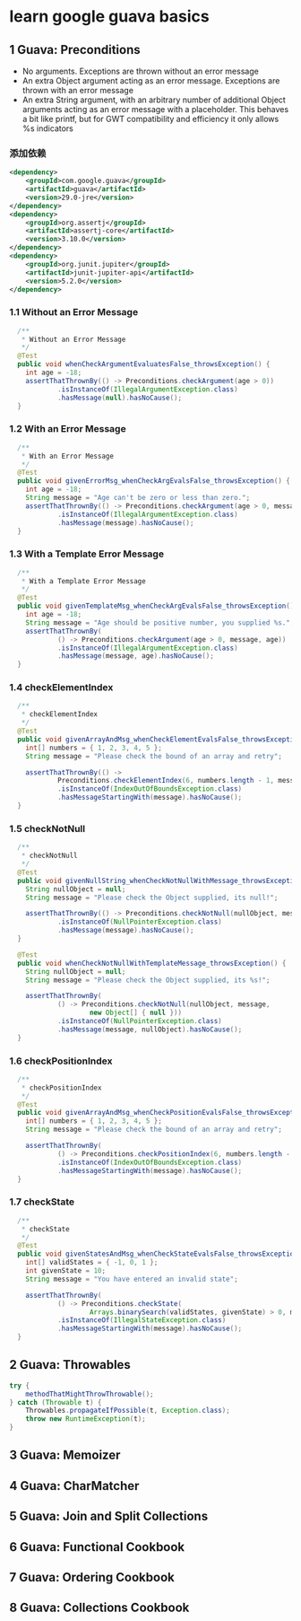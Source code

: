 # learn google guava basics

## 1 Guava: Preconditions
* No arguments. Exceptions are thrown without an error message
* An extra Object argument acting as an error message. Exceptions are thrown with an error message
* An extra String argument, with an arbitrary number of additional Object arguments acting as an error message with a placeholder. This behaves a bit like printf, but for GWT compatibility and efficiency it only allows %s indicators
###  添加依赖
```xml
<dependency>
    <groupId>com.google.guava</groupId>
    <artifactId>guava</artifactId>
    <version>29.0-jre</version>
</dependency>
<dependency>
    <groupId>org.assertj</groupId>
    <artifactId>assertj-core</artifactId>
    <version>3.10.0</version>
</dependency>
<dependency>
    <groupId>org.junit.jupiter</groupId>
    <artifactId>junit-jupiter-api</artifactId>
    <version>5.2.0</version>
</dependency>

```
### 1.1 Without an Error Message
```java
  /**
   * Without an Error Message
   */
  @Test
  public void whenCheckArgumentEvaluatesFalse_throwsException() {
    int age = -18;
    assertThatThrownBy(() -> Preconditions.checkArgument(age > 0))
            .isInstanceOf(IllegalArgumentException.class)
            .hasMessage(null).hasNoCause();
  }
```
### 1.2 With an Error Message
```java
  /**
   * With an Error Message
   */
  @Test
  public void givenErrorMsg_whenCheckArgEvalsFalse_throwsException() {
    int age = -18;
    String message = "Age can't be zero or less than zero.";
    assertThatThrownBy(() -> Preconditions.checkArgument(age > 0, message))
            .isInstanceOf(IllegalArgumentException.class)
            .hasMessage(message).hasNoCause();
  }
```

### 1.3 With a Template Error Message
```java
  /**
   * With a Template Error Message
   */
  @Test
  public void givenTemplateMsg_whenCheckArgEvalsFalse_throwsException() {
    int age = -18;
    String message = "Age should be positive number, you supplied %s.";
    assertThatThrownBy(
            () -> Preconditions.checkArgument(age > 0, message, age))
            .isInstanceOf(IllegalArgumentException.class)
            .hasMessage(message, age).hasNoCause();
  }
```

### 1.4 checkElementIndex
```java
  /**
   * checkElementIndex
   */
  @Test
  public void givenArrayAndMsg_whenCheckElementEvalsFalse_throwsException() {
    int[] numbers = { 1, 2, 3, 4, 5 };
    String message = "Please check the bound of an array and retry";

    assertThatThrownBy(() ->
            Preconditions.checkElementIndex(6, numbers.length - 1, message))
            .isInstanceOf(IndexOutOfBoundsException.class)
            .hasMessageStartingWith(message).hasNoCause();
  }
```

### 1.5 checkNotNull
```java
  /**
   * checkNotNull
   */
  @Test
  public void givenNullString_whenCheckNotNullWithMessage_throwsException () {
    String nullObject = null;
    String message = "Please check the Object supplied, its null!";

    assertThatThrownBy(() -> Preconditions.checkNotNull(nullObject, message))
            .isInstanceOf(NullPointerException.class)
            .hasMessage(message).hasNoCause();
  }
```
```java
  @Test
  public void whenCheckNotNullWithTemplateMessage_throwsException() {
    String nullObject = null;
    String message = "Please check the Object supplied, its %s!";

    assertThatThrownBy(
            () -> Preconditions.checkNotNull(nullObject, message,
                    new Object[] { null }))
            .isInstanceOf(NullPointerException.class)
            .hasMessage(message, nullObject).hasNoCause();
  }
```

### 1.6 checkPositionIndex
```java
  /**
   * checkPositionIndex
   */
  @Test
  public void givenArrayAndMsg_whenCheckPositionEvalsFalse_throwsException() {
    int[] numbers = { 1, 2, 3, 4, 5 };
    String message = "Please check the bound of an array and retry";

    assertThatThrownBy(
            () -> Preconditions.checkPositionIndex(6, numbers.length - 1, message))
            .isInstanceOf(IndexOutOfBoundsException.class)
            .hasMessageStartingWith(message).hasNoCause();
  }
```
### 1.7 checkState

```java
  /**
   * checkState
   */
  @Test
  public void givenStatesAndMsg_whenCheckStateEvalsFalse_throwsException() {
    int[] validStates = { -1, 0, 1 };
    int givenState = 10;
    String message = "You have entered an invalid state";

    assertThatThrownBy(
            () -> Preconditions.checkState(
                    Arrays.binarySearch(validStates, givenState) > 0, message))
            .isInstanceOf(IllegalStateException.class)
            .hasMessageStartingWith(message).hasNoCause();
  }
```

## 2 Guava: Throwables
```java
try {
    methodThatMightThrowThrowable();
} catch (Throwable t) {
    Throwables.propagateIfPossible(t, Exception.class);
    throw new RuntimeException(t);
}

```

## 3 Guava: Memoizer

## 4 Guava: CharMatcher
## 5 Guava: Join and Split Collections
## 6 Guava: Functional Cookbook
## 7 Guava: Ordering Cookbook
## 8 Guava: Collections Cookbook




